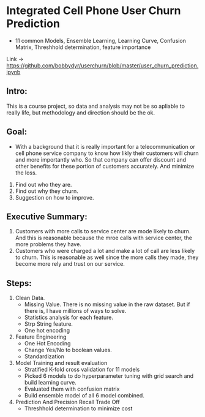 # Integrated Cell Phone User Churn Prediction

- 11 common Models, Ensemble Learning, Learning Curve, Confusion Matrix, Threshhold determination, feature importance

Link -> https://github.com/bobbydyr/userchurn/blob/master/user_churn_prediction.ipynb

## Intro:
This is a course project, so data and analysis may not be so apliable to really life, but methodology and direction should be the ok. 

## Goal:

- With a background that it is really important for a telecommunication or cell phone service company to know how likly their customers will churn and more importantly who. So that company can offer discount and other benefits for these portion of customers accurately. And minimize the loss.

1. Find out who they are.
2. Find out why they churn.
3. Suggestion on how to improve.


## Executive Summary:
1. Customers with more calls to service center are mode likely to churn. And this is reasonable because the mroe calls with service center, the more problems they have.
2. Customers who were charged a lot and make a lot of call are less likely to churn. This is reasonable as well since the more calls they made, they become more rely and trust on our service.

## Steps:
1. Clean Data. 
    - Missing Value. There is no missing value in the raw dataset. But if there is,  I have millions of ways to solve.
    - Statistics analysis for each feature.
    - Strp String feature.
    - One hot encoding
2. Feature Engineering
    - One Hot Encoding
    - Change Yes/No to boolean values.
    - Standardization
3. Model Training and result evaluation
    - Stratified K-fold cross validation for 11 models
    - Picked 6 models to do hyperparameter tuning with grid search and build learning curve.
    - Evaluated them with confusion matrix
    - Build ensemble model of all 6 model combined. 
4. Prediction And Precision Recall Trade Off
    - Threshhold determination to minimize cost
